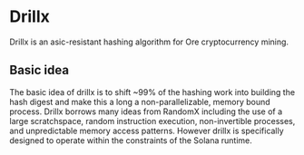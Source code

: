 # Drillx

Drillx is an asic-resistant hashing algorithm for Ore cryptocurrency mining.

## Basic idea
The basic idea of drillx is to shift ~99% of the hashing work into building the hash digest and make this a long a non-parallelizable, memory bound process. Drillx borrows many ideas from RandomX including the use of a large scratchspace, random instruction execution, non-invertible processes, and unpredictable memory access patterns. However drillx is specifically designed to operate within the constraints of the Solana runtime.

